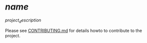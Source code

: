 # $name$

$project_description$

Please see [CONTRIBUTING.md](CONTRIBUTING.md) for details howto to contribute
to the project.
